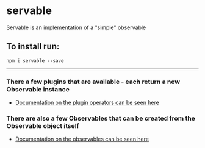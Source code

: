 # servable

Servable is an implementation of a "simple" observable

## To install run:

```
npm i servable --save
```

---------

### There a few plugins that are available - each return a new Observable instance

- [Documentation on the plugin operators can be seen here](./src/operators/DOCUMENTATION.md)

### There are also a few Observables that can be created from the Observable object itself

- [Documentation on the observables can be seen here](./src/observables/DOCUMENTATION.md)
